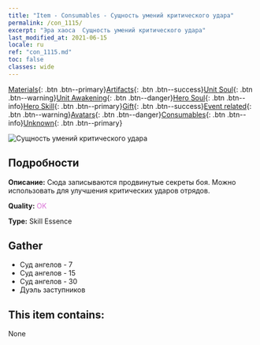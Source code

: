 ```yaml
---
title: "Item - Consumables - Сущность умений критического удара"
permalink: /con_1115/
excerpt: "Эра хаоса  Сущность умений критического удара"
last_modified_at: 2021-06-15
locale: ru
ref: "con_1115.md"
toc: false
classes: wide
---
```

 [Materials](/ItemsRU/){: .btn .btn--primary}[Artifacts](/ItemsRU/Artifacts/){: .btn .btn--success}[Unit Soul](/ItemsRU/UnitSoul/){: .btn .btn--warning}[Unit Awakening](/ItemsRU/UnitAwakening/){: .btn .btn--danger}[Hero Soul](/ItemsRU/HeroSoul/){: .btn .btn--info}[Hero Skill](/ItemsRU/HeroSkill/){: .btn .btn--primary}[Gift](/ItemsRU/Gift/){: .btn .btn--success}[Event related](/ItemsRU/Events/){: .btn .btn--warning}[Avatars](/ItemsRU/Avatars/){: .btn .btn--danger}[Consumables](/ItemsRU/Consumables/){: .btn .btn--info}[Unknown](/ItemsRU/Unknown/){: .btn .btn--primary}

 ![Сущность умений критического удара](/images/t/i_7006.png)

## Подробности
 **Описание:** Сюда записываются продвинутые секреты боя. Можно использовать для улучшения критических ударов отрядов.

 **Quality:** <span style="color: #DA70D6">OK</span>

 **Type:** Skill Essence

## Gather

*    Суд ангелов - 7 
*    Суд ангелов - 15 
*    Суд ангелов - 30 
*    Дуэль заступников 

## This item contains:

  None


